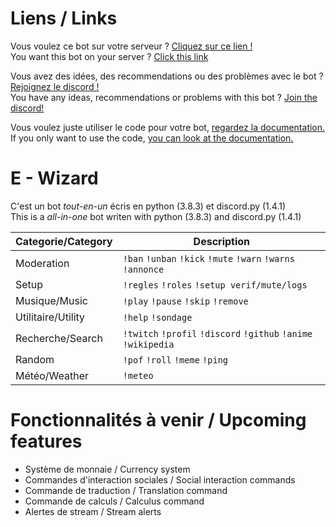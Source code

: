 # Liens / Links
Vous voulez ce bot sur votre serveur ? [Cliquez sur ce lien !](https://discord.com/api/oauth2/authorize?client_id=713781013830041640&permissions=334622423&scope=bot)<br>
You want this bot on your server ? [Click this link](https://discord.com/api/oauth2/authorize?client_id=713781013830041640&permissions=334622423&scope=bot)<br>

Vous avez des idées, des recommendations ou des problèmes avec le bot ? [Rejoignez le discord !](https://discord.gg/H68KXcm)<br>
You have any ideas, recommendations or problems with this bot ? [Join the discord!](https://discord.gg/H68KXcm)<br>

Vous voulez juste utiliser le code pour votre bot, [regardez la documentation.](https://github.com/MrSpaar/discord-bot/wiki)<br>
If you only want to use the code, [you can look at the documentation.](https://github.com/MrSpaar/discord-bot/wiki)<br>


# E - Wizard
C'est un bot *tout-en-un* écris en python (3.8.3) et discord.py (1.4.1)<br>
This is a *all-in-one* bot writen with python (3.8.3) and discord.py (1.4.1)

|Categorie/Category|                           Description                                       |
|------------------|-----------------------------------------------------------------------------|
|Moderation        |`!ban` `!unban` `!kick` `!mute` `!warn` `!warns` `!annonce`                  |
|Setup             |`!regles` `!roles` `!setup verif/mute/logs`                                  |
|Musique/Music     |`!play` `!pause` `!skip` `!remove`                                           |
|Utilitaire/Utility|`!help` `!sondage`                                                           |
|Recherche/Search  |`!twitch` `!profil` `!discord` `!github` `!anime` `!wikipedia`               |
|Random            |`!pof` `!roll` `!meme` `!ping`                                               |
|Météo/Weather     |`!meteo`                                                                     |

# Fonctionnalités à venir / Upcoming features

- Système de monnaie / Currency system
- Commandes d'interaction sociales / Social interaction commands
- Commande de traduction / Translation command
- Commande de calculs / Calculus command
- Alertes de stream / Stream alerts
